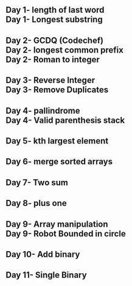 Day 1-
length of last word </br>
Day 1-
Longest substring</br>
--------------------------------------------------------------------------------------------------
Day 2-
GCDQ (Codechef)</br>
Day 2-
longest common prefix</br>
Day 2-
Roman to integer</br>
--------------------------------------------------------------------------------------------------
Day 3-
Reverse Integer </br>
Day 3-
Remove Duplicates </br>
--------------------------------------------------------------------------------------------------
Day 4-
pallindrome </br>
Day 4-
Valid parenthesis stack </br>
--------------------------------------------------------------------------------------------------
Day 5-
kth largest element </br>
--------------------------------------------------------------------------------------------------
Day 6-
merge sorted arrays </br>
--------------------------------------------------------------------------------------------------
Day 7-
Two sum </br>
--------------------------------------------------------------------------------------------------
Day 8-
plus one </br>
--------------------------------------------------------------------------------------------------
Day 9-
Array manipulation </br>
Day 9-
Robot Bounded in circle
--------------------------------------------------------------------------------------------------
Day 10-
Add binary </br>
--------------------------------------------------------------------------------------------------
Day 11-
Single Binary </br>
--------------------------------------------------------------------------------------------------




